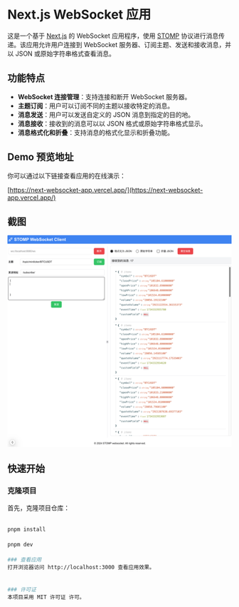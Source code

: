 # Next.js WebSocket 应用

这是一个基于 [Next.js](https://nextjs.org) 的 WebSocket 应用程序，使用 [STOMP](https://stomp.github.io/) 协议进行消息传递。该应用允许用户连接到 WebSocket 服务器、订阅主题、发送和接收消息，并以 JSON 或原始字符串格式查看消息。

## 功能特点

- **WebSocket 连接管理**：支持连接和断开 WebSocket 服务器。
- **主题订阅**：用户可以订阅不同的主题以接收特定的消息。
- **消息发送**：用户可以发送自定义的 JSON 消息到指定的目的地。
- **消息接收**：接收到的消息可以以 JSON 格式或原始字符串格式显示。
- **消息格式化和折叠**：支持消息的格式化显示和折叠功能。

## Demo 预览地址

你可以通过以下链接查看应用的在线演示：

[https://next-websocket-app.vercel.app/](https://next-websocket-app.vercel.app/)


## 截图

![应用截图](./screenshots/ws.png)

## 快速开始

### 克隆项目

首先，克隆项目仓库：

```bash

pnpm install

pnpm dev

### 查看应用
打开浏览器访问 http://localhost:3000 查看应用效果。


### 许可证
本项目采用 MIT 许可证 许可。
